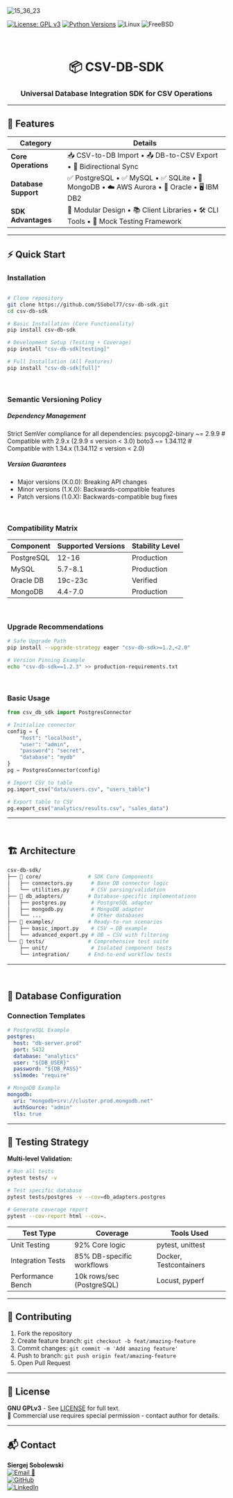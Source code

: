 ![15_36_23](https://github.com/user-attachments/assets/57718e79-5e8e-4201-bc49-168ab52ace60)

[![License: GPL v3](https://img.shields.io/badge/License-GPLv3-blue.svg)](https://www.gnu.org/licenses/gpl-3.0)
[![Python Versions](https://img.shields.io/badge/python-3.11%20|%203.12%20|%203.13-blue.svg)](https://www.python.org/)
![Linux](https://img.shields.io/badge/Linux-FCC624?logo=linux&logoColor=black)
![FreeBSD](https://img.shields.io/badge/FreeBSD-AB2B28?logo=freebsd&logoColor=white)

<br>

<div align="center">
  <h1>📦 CSV-DB-SDK</h1>
  <h3>Universal Database Integration SDK for CSV Operations</h3>
</div>

---

## 🚀 **Features**

| **Category**       | **Details**                                                                 |
|---------------------|-----------------------------------------------------------------------------|
| **Core Operations** | 📥 CSV-to-DB Import • 📤 DB-to-CSV Export • 🔄 Bidirectional Sync           |
| **Database Support**| ✅ PostgreSQL • ✅ MySQL • ✅ SQLite • 🚀 MongoDB • ☁️ AWS Aurora • 🏢 Oracle • 🖥️ IBM DB2 |
| **SDK Advantages**  | 🧩 Modular Design • 📚 Client Libraries • 🛠 CLI Tools • 🧪 Mock Testing Framework |

---

## ⚡ **Quick Start**

### **Installation**
```bash

# Clone repository
git clone https://github.com/SSobol77/csv-db-sdk.git
cd csv-db-sdk

# Basic Installation (Core Functionality)
pip install csv-db-sdk

# Development Setup (Testing + Coverage)
pip install "csv-db-sdk[testing]"

# Full Installation (All Features)
pip install "csv-db-sdk[full]"
```
<br>

### Semantic Versioning Policy

##### Dependency Management
Strict SemVer compliance for all dependencies:
psycopg2-binary ~= 2.9.9    # Compatible with 2.9.x (2.9.9 ≤ version < 3.0)
boto3 ~= 1.34.112           # Compatible with 1.34.x (1.34.112 ≤ version < 2.0)

##### Version Guarantees
- Major versions (X.0.0): Breaking API changes
- Minor versions (1.X.0): Backwards-compatible features
- Patch versions (1.0.X): Backwards-compatible bug fixes

<br>

### Compatibility Matrix
| Component       | Supported Versions | Stability Level |
|-----------------|--------------------|-----------------|
| PostgreSQL      | 12-16              | Production      |
| MySQL           | 5.7-8.1            | Production      |
| Oracle DB       | 19c-23c            | Verified        |
| MongoDB         | 4.4-7.0            | Production      |

<br>

### Upgrade Recommendations

```bash
# Safe Upgrade Path
pip install --upgrade-strategy eager "csv-db-sdk>=1.2,<2.0"

# Version Pinning Example
echo "csv-db-sdk==1.2.3" >> production-requirements.txt
```
<br>

### **Basic Usage**
```python
from csv_db_sdk import PostgresConnector

# Initialize connector
config = {
    "host": "localhost",
    "user": "admin",
    "password": "secret",
    "database": "mydb"
}
pg = PostgresConnector(config)

# Import CSV to table
pg.import_csv("data/users.csv", "users_table")

# Export table to CSV
pg.export_csv("analytics/results.csv", "sales_data")

```

---

<br>

## 🏗 **Architecture**

```bash
csv-db-sdk/
├── 📂 core/               # SDK Core Components
│   ├── connectors.py      # Base DB connector logic
│   └── utilities.py       # CSV parsing/validation
├── 📂 db_adapters/        # Database-specific implementations
│   ├── postgres.py        # PostgreSQL adapter
│   ├── mongodb.py         # MongoDB adapter
│   └── ...                # Other databases
├── 📂 examples/           # Ready-to-run scenarios
│   ├── basic_import.py    # CSV → DB example
│   └── advanced_export.py # DB → CSV with filtering
└── 📂 tests/              # Comprehensive test suite
    ├── unit/              # Isolated component tests
    └── integration/      # End-to-end workflow tests
```

---

<br>

## 🔧 **Database Configuration**

### **Connection Templates**
```yaml
# PostgreSQL Example
postgres:
  host: "db-server.prod"
  port: 5432
  database: "analytics"
  user: "${DB_USER}"
  password: "${DB_PASS}"
  sslmode: "require"

# MongoDB Example
mongodb:
  uri: "mongodb+srv://cluster.prod.mongodb.net"
  authSource: "admin"
  tls: true
```

---

## 🧪 **Testing Strategy**

**Multi-level Validation:**
```bash
# Run all tests
pytest tests/ -v

# Test specific database
pytest tests/postgres -v --cov=db_adapters.postgres

# Generate coverage report
pytest --cov-report html --cov=.
```

| **Test Type**     | **Coverage**                          | **Tools Used**            |
|--------------------|---------------------------------------|---------------------------|
| Unit Testing       | 92% Core logic                       | pytest, unittest          |
| Integration Tests  | 85% DB-specific workflows            | Docker, Testcontainers    |
| Performance Bench  | 10k rows/sec (PostgreSQL)            | Locust, pyperf            |

---

## 🤝 **Contributing**

1. Fork the repository
2. Create feature branch: `git checkout -b feat/amazing-feature`
3. Commit changes: `git commit -m 'Add amazing feature'`
4. Push to branch: `git push origin feat/amazing-feature`
5. Open Pull Request

---

## 📜 **License**

**GNU GPLv3** - See [LICENSE](LICENSE) for full text.  
📌 Commercial use requires special permission - contact author for details.

---

## 📬 **Contact**

**Siergej Sobolewski**  
[![Email 🚀](https://img.shields.io/badge/Email-s.sobolewski@hotmail.com-blue?logo=protonmail)](mailto:s.sobolewski@hotmail.com)  
[![GitHub](https://img.shields.io/badge/GitHub-SSobol77-blue?logo=github)](https://github.com/SSobol77)  
[![LinkedIn](https://img.shields.io/badge/LinkedIn-Connect-blue?logo=linkedin)](https://linkedin.com/in/yourprofile)


